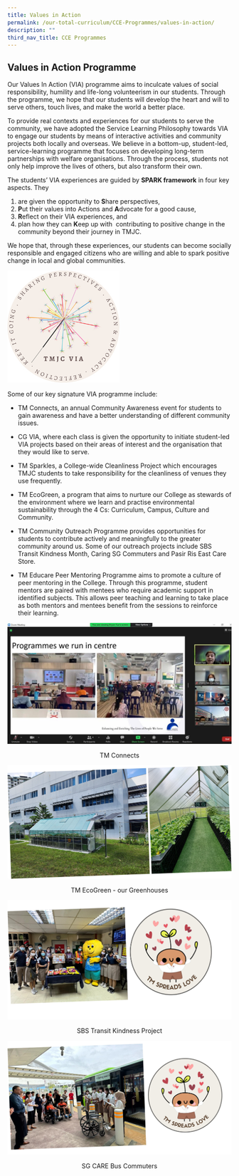 ```yaml
---
title: Values in Action
permalink: /our-total-curriculum/CCE-Programmes/values-in-action/
description: ""
third_nav_title: CCE Programmes
---
```

Values in Action Programme
--------------------------

  
Our Values In Action (VIA) programme aims to inculcate values of social responsibility, humility and life-long volunteerism in our students. Through the programme, we hope that our students will develop the heart and will to serve others, touch lives, and make the world a better place.  
  
To provide real contexts and experiences for our students to serve the community, we have adopted the Service Learning Philosophy towards VIA to engage our students by means of interactive activities and community projects both locally and overseas. We believe in a bottom-up, student-led, service-learning programme that focuses on developing long-term partnerships with welfare organisations. Through the process, students not only help improve the lives of others, but also transform their own.  

The students’ VIA experiences are guided by **SPARK framework** in four key aspects. They 
1. are given the opportunity to **S**hare perspectives, 
2.  **P**ut their values into Actions and **A**dvocate for a good cause, 
3. **R**eflect on their VIA experiences, and 
4. plan how they can **K**eep up with  contributing to positive change in the community beyond their journey in TMJC.  
  
We hope that, through these experiences, our students can become socially responsible and engaged citizens who are willing and able to spark positive change in local and global communities.


<img src="/images/TMJC-CCP_VIA_01.jpeg" 
     style="width:50%">
		 
Some of our key signature VIA programme include:  

*   TM Connects, an annual Community Awareness event for students to gain awareness and have a better understanding of different community issues.  
    
*   CG VIA, where each class is given the opportunity to initiate student-led VIA projects based on their areas of interest and the organisation that they would like to serve.  
      
*   TM Sparkles, a College-wide Cleanliness Project which encourages TMJC students to take responsibility for the cleanliness of venues they use frequently.

*   TM EcoGreen, a program that aims to nurture our College as stewards of the environment where we learn and practise environmental sustainability through the 4 Cs: Curriculum, Campus, Culture and Community.

*   TM Community Outreach Programme provides opportunities for students to contribute actively and meaningfully to the greater community around us. Some of our outreach projects include SBS Transit Kindness Month, Caring SG Commuters and Pasir Ris East Care Store.

*   TM Educare Peer Mentoring Programme aims to promote a culture of peer mentoring in the College. Through this programme, student mentors are paired with mentees who require academic support in identified subjects. This allows peer teaching and learning to take place as both mentors and mentees benefit from the sessions to reinforce their learning. 

![](/images/Our%20Total%20Curriculum/2%20Character%20and%20Citizenship/Values%20in%20Action/TM%20Connects%202022.jpg)
<center>TM Connects</center>

![](/images/Our%20Total%20Curriculum/2%20Character%20and%20Citizenship/Values%20in%20Action/TM%20EcoGreen.jpg)
<center>TM EcoGreen - our Greenhouses</center>

![](/images/Our%20Total%20Curriculum/2%20Character%20and%20Citizenship/Values%20in%20Action/SBS%20Transit%20Kindness%20Project%20-%20reformated.jpg)
<center>SBS Transit Kindness Project</center>

![](/images/Our%20Total%20Curriculum/2%20Character%20and%20Citizenship/Values%20in%20Action/SG%20CARE%20Bus%20Commuters%20-%20reformated.jpg)
<center>SG CARE Bus Commuters</center>

